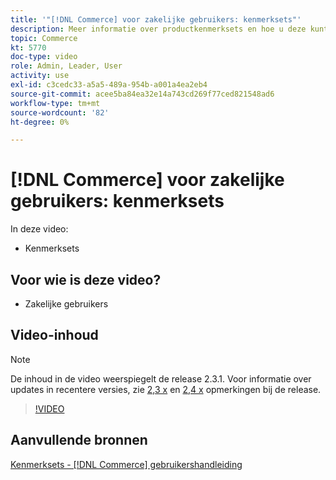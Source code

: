 ```yaml
---
title: '"[!DNL Commerce] voor zakelijke gebruikers: kenmerksets"'
description: Meer informatie over productkenmerksets en hoe u deze kunt gebruiken in de catalogus.
topic: Commerce
kt: 5770
doc-type: video
role: Admin, Leader, User
activity: use
exl-id: c3cedc33-a5a5-489a-954b-a001a4ea2eb4
source-git-commit: acee5ba84ea32e14a743cd269f77ced821548ad6
workflow-type: tm+mt
source-wordcount: '82'
ht-degree: 0%

---
```


# [!DNL Commerce] voor zakelijke gebruikers: kenmerksets

In deze video:

- Kenmerksets

## Voor wie is deze video?

- Zakelijke gebruikers

## Video-inhoud

>[!NOTE]
>
>De inhoud in de video weerspiegelt de release 2.3.1. Voor informatie over updates in recentere versies, zie [ 2,3 x](https://devdocs.magento.com/guides/v2.3/release-notes/bk-release-notes.html) en [2,4 x](https://devdocs.magento.com/guides/v2.4/release-notes/bk-release-notes.html) opmerkingen bij de release.

>[!VIDEO](https://video.tv.adobe.com/v/35955?quality=12&learn=on)

## Aanvullende bronnen

[Kenmerksets - [!DNL Commerce] gebruikershandleiding](https://docs.magento.com/user-guide/stores/attribute-sets.html)
